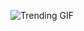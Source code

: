 ![Trending GIF](https://media0.giphy.com/media/v1.Y2lkPThiYjIxNzcyZzZ1M29tenJhejRpa3RkYjliOHM4d3EwbGQyODMxaW96d2I5aXR6MiZlcD12MV9naWZzX3NlYXJjaCZjdD1n/xUPGcEliCc7bETyfO8/giphy.gif)
